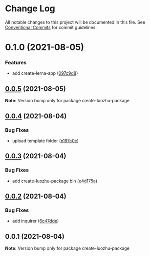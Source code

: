 # Change Log

All notable changes to this project will be documented in this file.
See [Conventional Commits](https://conventionalcommits.org) for commit guidelines.

# 0.1.0 (2021-08-05)

### Features

- add create-lerna-app ([097c9d8](https://github.com/youngjuning/luozhu/commit/097c9d8f93d0cea97708539b85b12f4baa30a05c))

## [0.0.5](https://github.com/youngjuning/luozhu/compare/create-luozhu-package@0.0.4...create-luozhu-package@0.0.5) (2021-08-05)

**Note:** Version bump only for package create-luozhu-package

## [0.0.4](https://github.com/youngjuning/luozhu/compare/create-luozhu-package@0.0.3...create-luozhu-package@0.0.4) (2021-08-04)

### Bug Fixes

- upload template folder ([e197c0c](https://github.com/youngjuning/luozhu/commit/e197c0c9a8219e3624b6f4ec1d2490b9b2812515))

## [0.0.3](https://github.com/youngjuning/luozhu/compare/create-luozhu-package@0.0.2...create-luozhu-package@0.0.3) (2021-08-04)

### Bug Fixes

- add create-luozhu-package bin ([e4d175a](https://github.com/youngjuning/luozhu/commit/e4d175ab9607682e3f9aaf545ba1d00e165d1bb9))

## [0.0.2](https://github.com/youngjuning/luozhu/compare/create-luozhu-package@0.0.1...create-luozhu-package@0.0.2) (2021-08-04)

### Bug Fixes

- add inquirer ([6c47dde](https://github.com/youngjuning/luozhu/commit/6c47ddefae7ade2eafd827cef97882c3e9fb9de2))

## 0.0.1 (2021-08-04)

**Note:** Version bump only for package create-luozhu-package
